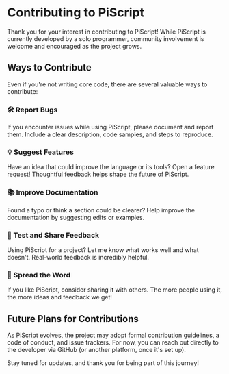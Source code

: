 # Contributing to PiScript

Thank you for your interest in contributing to PiScript! While PiScript is currently developed by a solo programmer, community involvement is welcome and encouraged as the project grows.

## Ways to Contribute

Even if you're not writing core code, there are several valuable ways to contribute:

### 🛠 Report Bugs

If you encounter issues while using PiScript, please document and report them. Include a clear description, code samples, and steps to reproduce.

### 💡 Suggest Features

Have an idea that could improve the language or its tools? Open a feature request! Thoughtful feedback helps shape the future of PiScript.

### 📚 Improve Documentation

Found a typo or think a section could be clearer? Help improve the documentation by suggesting edits or examples.

### 🧪 Test and Share Feedback

Using PiScript for a project? Let me know what works well and what doesn't. Real-world feedback is incredibly helpful.

### 🌟 Spread the Word

If you like PiScript, consider sharing it with others. The more people using it, the more ideas and feedback we get!

## Future Plans for Contributions

As PiScript evolves, the project may adopt formal contribution guidelines, a code of conduct, and issue trackers. For now, you can reach out directly to the developer via GitHub (or another platform, once it's set up).

Stay tuned for updates, and thank you for being part of this journey!
